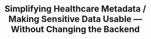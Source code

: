 ---
filetype: 'casestudy'
created: 2025-06-06
title: Simplifying Healthcare Metadata / Making Sensitive Data Usable — Without Changing the Backend
description: Discover how a UK public health organization transformed complex metadata into a searchable, user-friendly experience. Built with PortalJS over OpenMetadata, this frontend gives non-technical researchers secure access to 300+ datasets — no backend overhaul required.
image: /static/img/showcases/2025-06-05-simplifying-healthcare-metadata/featured-image.jpg
images:
  ["/static/img/showcases/2025-06-05-simplifying-healthcare-metadata/image1.jpg","/static/img/showcases/2025-06-05-simplifying-healthcare-metadata/image2.jpg","/static/img/showcases/2025-06-05-simplifying-healthcare-metadata/image3.jpg","/static/img/showcases/2025-06-05-simplifying-healthcare-metadata/image4.jpg","/static/img/showcases/2025-06-05-simplifying-healthcare-metadata/image5.jpg","/static/img/showcases/2025-06-05-simplifying-healthcare-metadata/image6.jpg","/static/img/showcases/2025-06-05-simplifying-healthcare-metadata/image7.jpg","/static/img/showcases/2025-06-05-simplifying-healthcare-metadata/image8.jpg"]
authors: ['luccasmateus']
keystats:
  [
    '100% Secure/n Entra ID login, Azure-hosted',
    '300+ Datasets/n searchable via PortalJS',
    '60% Fewer Tickets/n metadata-related support requests down',
  ]
problem:
  '### Sensitive healthcare data was locked behind technical barriers

  - **Hidden Catalog**- Researchers couldn’t view or search the full dataset inventory across virtual machines.

  - **Fragmented Access**- Each user only saw a limited slice of the data, causing duplicated work and missed insights.

  - **Technical Interfaces**- OpenMetadata’s UI was built for engineers, not clinicians or public health researchers — resulting in friction and delays.'
solution:
  '### A user-friendly PortalJS frontend over OpenMetadata

  - **PortalJS Interface**- A lightweight, intuitive frontend tailored for non-technical researchers to explore and request data.

  - **OpenMetadata Backbone**- Metadata, access control, and governance handled via robust backend APIs — invisible to end users.

  - **Smart Features**- Secure login with Microsoft Entra ID, built-in glossary, dataset Q&A, and one-click publishing to virtual workspaces.'
results:
  '### Healthcare research workflows — simplified and accelerated

  - **Unified Discovery**- Researchers can now search and filter across the full dataset catalog with ease.

  - **Human-Centric UX**- Q&A threads and glossary terms reduce confusion and support tickets.

  - **Operational Boost**- Faster dataset provisioning, better data reuse, and less friction in onboarding new researchers.'
features:
  [
    ' - **Api-first, backend-agnostic** – Build modern data portals on any backend — from CKAN to OpenMetadata — using a clean, decoupled, API-first architecture.',
    'standards',
    ' - **Modern web stack** – Built with Next.js, TailwindCSS, and React — PortalJS offers a lightweight, maintainable, developer-friendly foundation.',
    'api',
    ' - **Dockerized for speed** – Deploy fast with containerized builds that fit neatly into your DevOps pipelines — on cloud or on-prem.',
    'rocket',
    ' - **Designed for non-technical users** – Make data usable for everyone — researchers, citizens, analysts — with intuitive, clean UI tailored to real-world needs.',
    'presentation-3',
    ' - **Secure by design** - Integrates easily with identity providers like Microsoft Entra ID to ensure secure, role-based access control.',
    'key',
    ' - **Pluggable and extensible** - Adapt and grow your portal with reusable components, custom layouts, and rich integration options — all without vendor lock-in.',
    'puzzle',
  ]
quote:
  [
    'We needed a simple way to bridge usability gaps without rebuilding infrastructure. PortalJS delivered exactly that.',
    '',
    ' Project Stakeholder, Public Health Data Service
',
  ]
portal:
  [
    'The Public Health Data Portal',
    'A clean, Azure-integrated data portal built with researchers in mind.',
  ]
table: healthcare
longRead: false
faq: healthcare
---